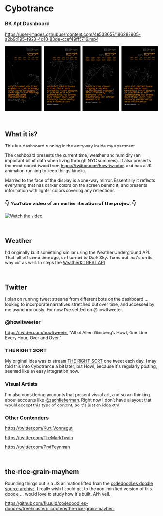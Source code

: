 # Cybotrance
### BK Apt Dashboard


https://user-images.githubusercontent.com/46533657/186288905-a2b9d195-f923-4d10-83de-ccef49ff5716.mp4


![Figma Sketches](./screenshot-figma.gif)

<br>

## What it is?
This is a dashboard running in the entryway inside my apartment.

The dashboard presents the current time, weather and humidity (an important bit of data when living through NYC summers). It also presents the most recent tweet from https://twitter.com/howltweeter, and has a JS animation running to keep things kinetic.

Married to the face of the display is a one-way mirror. Essentially it reflects everything that has darker colors on the screen behind it, and presents information with lighter colors covering any reflections.

### 👇 YouTube video of an earlier iteration of the project 👇

[![Watch the video](https://img.youtube.com/vi/Gidd_8gk7Yo/maxresdefault.jpg)](https://youtu.be/Gidd_8gk7Yo)

<br>

## Weather
I'd originally built something similar using the Weather Underground API. That fell off some time ago, so I turned to Dark Sky. Turns out that's on its way out as well. In steps the [WeatherKit REST API](https://developer.apple.com/documentation/weatherkitrestapi)

<br>

## Twitter
I plan on running tweet streams from different bots on the dashboard ... looking to incorporate narratives stretched out over time, and accessed by me asynchronously. For now I've settled on @howltweeter.


### @howltweeter
https://twitter.com/howltweeter
"All of Allen Ginsberg's Howl, One Line Every Hour, Over and Over."


### THE RIGHT SORT
My original idea was to stream [THE RIGHT SORT](https://twitter.com/SceptreBooks/timelines/488586138048004096) one tweet each day. I may fold this into Cybotrance a bit later, but Howl, because it's regularly posting, seemed like an easy integration now.


### Visual Artists
I'm also considering accounts that present visual art, and so am thinking about accounts like [@zachlieberman](https://twitter.com/zachlieberman). Right now I don't have a layout that would accept this type of content, so it's just an idea atm.

### Other Contenders
https://twitter.com/Kurt_Vonnegut

https://twitter.com/TheMarkTwain

https://twitter.com/ProfFeynman

<br>

## the-rice-grain-mayhem
Rounding things out is a JS animation lifted from the [codedoodl.es doodle source archive](https://github.com/fluuuid/codedoodl.es-doodles). I really wish I could get to the non-minified version of this doodle ... would love to study how it's built. Ahh vell.

https://github.com/fluuuid/codedoodl.es-doodles/tree/master/nicoptere/the-rice-grain-mayhem

